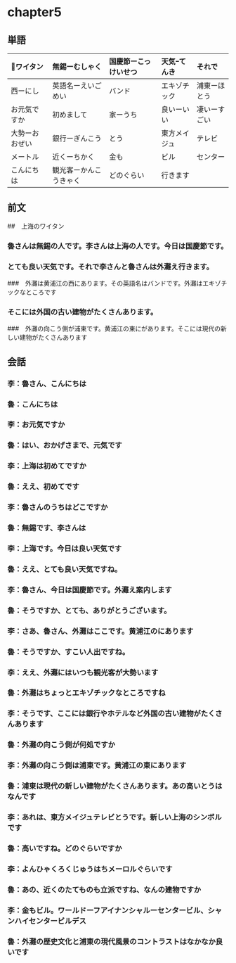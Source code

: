 # chapter5
## 単語
| ワイタン       | 無錫ーむしゃく         | 国慶節ーこっけいせつ | 天気ｰてんき  | それで                    |
|:---------------|:-----------------------|:---------------------|:-------------|:--------------------------|
| 西ーにし       | 英語名ーえいごめい     | バンド               | エキゾチック | 浦東ーほとう|東ーひがし   |
| お元気ですか   | 初めまして             | 家ーうち             | 良いーいい   | 凄いーすごい|人出ーひとで |
| 大勢ーおおぜい | 銀行ーぎんこう         | とう                 | 東方メイジュ | テレビ|シンボル           |
| メートル       | 近くーちかく           | 金も                 | ビル         | センター                  |
| こんにちは     | 観光客ーかんこうきゃく | どのぐらい           | 行きます     |                           |
## 前文
##　上海のワイタン
### 魯さんは無錫の人です。李さんは上海の人です。今日は国慶節です。
### とても良い天気です。それで李さんと魯さんは外灘え行きます。
###　外灘は黄浦江の西にあります。その英語名はバンドです。外灘はエキゾチックなところです
### そこには外国の古い建物がたくさんあります。
###　外灘の向こう側が浦東です。黄浦江の東にがあります。そこには現代の新しい建物がたくさんあります

## 会話
### 李：魯さん、こんにちは
### 魯：こんにちは
### 李：お元気ですか
### 魯：はい、おかげさまで、元気です
### 李：上海は初めてですか
### 魯：ええ、初めてです
### 李：魯さんのうちはどこですか
### 魯：無錫です、李さんは
### 李：上海です。今日は良い天気です
### 魯：ええ、とても良い天気ですね。
### 李：魯さん、今日は国慶節です。外灘え案内します
### 魯：そうですか、とても、ありがとうございます。
### 李：さあ、魯さん、外灘はここです。黄浦江のにあります
### 魯：そうですか、すこい人出ですね。
### 李：ええ、外灘にはいつも観光客が大勢います
### 魯：外灘はちょっとエキゾチックなところですね
### 李：そうです、ここには銀行やホテルなど外国の古い建物がたくさんあります
### 魯：外灘の向こう側が何処ですか
### 李：外灘の向こう側は浦東です。黄浦江の東にあります
### 魯：浦東は現代の新しい建物がたくさんあります。あの高いとうはなんです
### 李：あれは、東方メイジュテレビとうです。新しい上海のシンボルです
### 魯：高いですね。どのぐらいですか
### 李：よんひゃくろくじゅうはちメーロルぐらいです
### 魯：あの、近くのたてものも立派ですね、なんの建物ですか
### 李：金もビル。ワールドーフアイナンシャルーセンタービル、シャンハイセンタービルデス
### 魯：外灘の歴史文化と浦東の現代風景のコントラストはなかなか良いです

